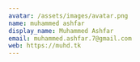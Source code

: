 ```yaml
---
avatar: /assets/images/avatar.png
name: muhammed ashfar
display_name: Muhammed Ashfar
email: muhammed.ashfar.7@gmail.com
web: https://muhd.tk
---
```

